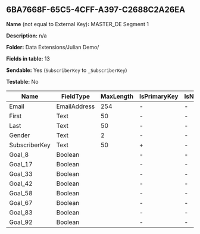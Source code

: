 ## 6BA7668F-65C5-4CFF-A397-C2688C2A26EA

**Name** (not equal to External Key)**:** MASTER_DE Segment 1

**Description:** n/a

**Folder:** Data Extensions/Julian Demo/

**Fields in table:** 13

**Sendable:** Yes (`SubscriberKey` to `_SubscriberKey`)

**Testable:** No

| Name | FieldType | MaxLength | IsPrimaryKey | IsNullable | DefaultValue |
| --- | --- | --- | --- | --- | --- |
| Email | EmailAddress | 254 | - | - |  |
| First | Text | 50 | - | - |  |
| Last | Text | 50 | - | - |  |
| Gender | Text | 2 | - | - |  |
| SubscriberKey | Text | 50 | + | - |  |
| Goal_8 | Boolean |  | - | - |  |
| Goal_17 | Boolean |  | - | - |  |
| Goal_33 | Boolean |  | - | - |  |
| Goal_42 | Boolean |  | - | - |  |
| Goal_58 | Boolean |  | - | - |  |
| Goal_67 | Boolean |  | - | - |  |
| Goal_83 | Boolean |  | - | - |  |
| Goal_92 | Boolean |  | - | - |  |
